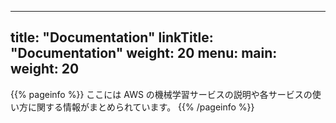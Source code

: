 
---
title: "Documentation"
linkTitle: "Documentation"
weight: 20
menu:
  main:
    weight: 20
---

{{% pageinfo %}}
ここには AWS の機械学習サービスの説明や各サービスの使い方に関する情報がまとめられています。
{{% /pageinfo %}}
